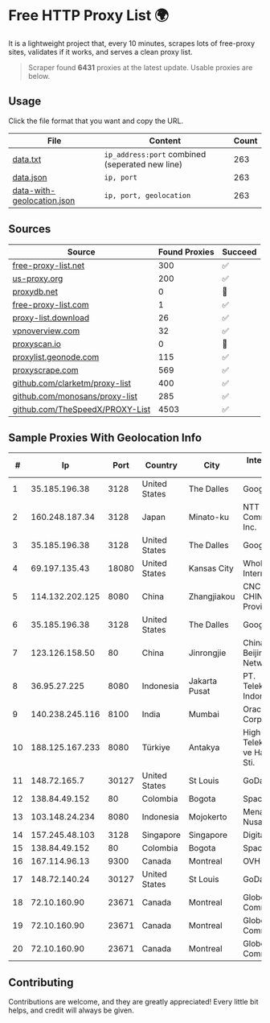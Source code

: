 
# Free HTTP Proxy List 🌍

It is a lightweight project that, every 10 minutes, scrapes lots of free-proxy sites, validates if it works, and serves a clean proxy list.


> Scraper found **6431** proxies at the latest update. Usable proxies are below.

## Usage

Click the file format that you want and copy the URL.


|File|Content|Count|
|----|-------|-----|
|[data.txt](https://raw.githubusercontent.com/themiralay/Proxy-List-World/master/data.txt)|`ip_address:port` combined (seperated new line)|263|
|[data.json](https://raw.githubusercontent.com/themiralay/Proxy-List-World/master/data.json)|`ip, port`|263|
|[data-with-geolocation.json](https://raw.githubusercontent.com/themiralay/Proxy-List-World/master/data-with-geolocation.json)|`ip, port, geolocation`|263|

## Sources

|Source|Found Proxies|Succeed|
|------|-------------|-------|
|[free-proxy-list.net](https://free-proxy-list.net)|300|✅|
|[us-proxy.org](https://www.us-proxy.org)|200|✅|
|[proxydb.net](http://proxydb.net)|0|🚫|
|[free-proxy-list.com](https://free-proxy-list.com/?page=&port=&type%5B%5D=http&type%5B%5D=https&up_time=0&search=Search)|1|✅|
|[proxy-list.download](https://www.proxy-list.download/HTTP)|26|✅|
|[vpnoverview.com](https://vpnoverview.com/privacy/anonymous-browsing/free-proxy-servers)|32|✅|
|[proxyscan.io](https://www.proxyscan.io)|0|🚫|
|[proxylist.geonode.com](https://proxylist.geonode.com/api/proxy-list?limit=300&page=1&sort_by=lastChecked&sort_type=desc&protocols=http,https)|115|✅|
|[proxyscrape.com](https://api.proxyscrape.com/v2/?request=displayproxies&protocol=http&timeout=10000&country=all&ssl=all&anonymity=all)|569|✅|
|[github.com/clarketm/proxy-list](https://raw.githubusercontent.com/clarketm/proxy-list/master/proxy-list-raw.txt)|400|✅|
|[github.com/monosans/proxy-list](https://raw.githubusercontent.com/monosans/proxy-list/main/proxies/http.txt)|285|✅|
|[github.com/TheSpeedX/PROXY-List](https://raw.githubusercontent.com/TheSpeedX/PROXY-List/master/http.txt)|4503|✅|


## Sample Proxies With Geolocation Info

|#|Ip|Port|Country|City|Internet Service Provider|
|-|--|----|-------|----|-------------------------|
|1|35.185.196.38|3128|United States|The Dalles|Google LLC|
|2|160.248.187.34|3128|Japan|Minato-ku|NTT PC Communications, Inc.|
|3|35.185.196.38|3128|United States|The Dalles|Google LLC|
|4|69.197.135.43|18080|United States|Kansas City|WholeSale Internet|
|5|114.132.202.125|8080|China|Zhangjiakou|CNC Group CHINA169 Hebei Province network|
|6|35.185.196.38|3128|United States|The Dalles|Google LLC|
|7|123.126.158.50|80|China|Jinrongjie|China Unicom Beijing Province Network|
|8|36.95.27.225|8080|Indonesia|Jakarta Pusat|PT. Telekomunikasi Indonesia|
|9|140.238.245.116|8100|India|Mumbai|Oracle Corporation|
|10|188.125.167.233|8080|Türkiye|Antakya|High Speed Telekomunikasyon ve Hab. Hiz. Ltd. Sti.|
|11|148.72.165.7|30127|United States|St Louis|GoDaddy.com|
|12|138.84.49.152|80|Colombia|Bogota|SpaceX Starlink|
|13|103.148.24.234|8080|Indonesia|Mojokerto|Menaksopal Link Nusantara|
|14|157.245.48.103|3128|Singapore|Singapore|DigitalOcean, LLC|
|15|138.84.49.152|80|Colombia|Bogota|SpaceX Starlink|
|16|167.114.96.13|9300|Canada|Montreal|OVH SAS|
|17|148.72.140.24|30127|United States|St Louis|GoDaddy.com|
|18|72.10.160.90|23671|Canada|Montreal|GloboTech Communications|
|19|72.10.160.90|23671|Canada|Montreal|GloboTech Communications|
|20|72.10.160.90|23671|Canada|Montreal|GloboTech Communications|



## Contributing

Contributions are welcome, and they are greatly appreciated! Every
little bit helps, and credit will always be given.

